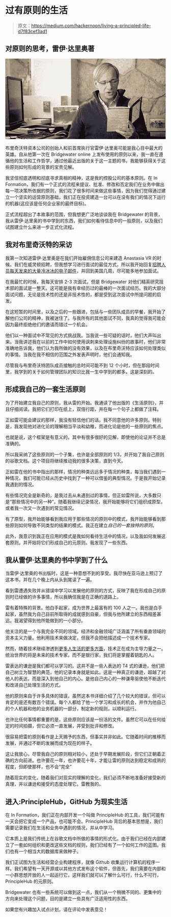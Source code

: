 # 过有原则的生活

> 原文：<https://medium.com/hackernoon/living-a-principled-life-d7f83cef3ad1>

## 对原则的思考，雷伊·达里奥著

![](img/d3397e4203c05ab9ec269c931bd6f007.png)

布里奇沃特资本公司的创始人和前首席执行官雷伊·达里奥可能是我心目中最大的英雄。自从他第一次在 Bridgewater online 上发布使用的原则以来，我一直在遵循他的生活和工作哲学，通过他最近出版的关于这一主题的书，我能够获得关于这些原则如何形成的背景的宝贵见解。

我坚信彻底透明和彻底寻求真相的精神，这是我的控股公司的基本原则。在 In Formation，我们有一个正式的流程来提议、批准、修改和否定我们在业务中做出每一项决策所依据的原则，我们花了很多时间来做这些事情，因为我们觉得通过建立一个坚实的运营原则基础，我们正在投资建造一台可以在没有我们的情况下运行的机器(这应该是任何企业家的最终目标)。

正式流程超出了本故事的范围，但我想更广泛地谈谈我在 Bridgewater 的背景，我从雷伊·达里奥的书中学到的东西，我们如何看待信息中的一般原则，以及我们试图建立什么来进一步正式化流程。

## 我对布里奇沃特的采访

我第一次知道雷伊·达里奥是在我们开始雇佣信息公司来建造 Anastasia VR 的时候。我们在威灵顿招聘，但我想学习进行面试的最佳方式，所以我开始回复[招聘人员每天发来的大量冷冰冰的电子邮件](/in-formation-holdings/stop-f-cking-emailing-me-b367ee3dfbcd)，并回到美国几周，尽可能多地参加面试。

在我最忙的时候，我每天安排 2-3 次面试，但是 Bridgewater 对他们精英研究技术部的面试是一整天。这可能是我有幸经历过的最棒的一次面试经历。我的大部分面试问题，无论是技术性的还是非技术性的，都是受到这次面试中所提问题的启发。

在这短暂的时间里，以及之后的一些跟进，包括与一些团队成员的早餐，我开始了解他们公司的精神，我被迷住了。与我所有的其他面试不同，我真的觉得我可能会因为最终拒绝他们的邀请而错过一个机会。

他们以一种面试中不常见的方式挑战我。当我说一些可疑的话时，他们大声叫出来。当我讲述我在以前的工作中如何使用讽刺来处理设施纠纷的故事时，他们非常准确地告诉我，他们认为我所做的没有效果，以及在布里奇沃特应该如何处理类似的事情。当我在我不相信的范围之外发表声明时，他们会通知我。

尽管我与布里奇沃特团队成员接触的总时间可能不到 12 个小时，但在那段时间里，我学到的关于如何管理团队的知识比我一生中学到的都多。这是深刻的。

## 形成我自己的一套生活原则

为了开始建立我自己的原则，我从雷的开始。我通读了他出版的《生活原则》，并且仔细阅读。我把它们打印在纸上，双倍行距，并在每一个句子上都做了注释。

正如雷可能会建议的那样，我没有轻信他们的话。我不同意他的许多原则。特别是，我发现他对进化论的理解相当平淡和幼稚，而进化论是他的一些原则的焦点。

也就是说，这个框架是有意义的，其中有很多很好的见解，即使他的论证并不总是准确的。

所以我采纳了这些原则的一个子集，也许是全部原则的 1/3，并开始了我自己原则的谷歌文档。这个项目将继续推动我的很多决策，直到今天。

正如雷在他的书中指出的那样，情况的种类远远多于情况的种类，每当我们遇到一种情况，我们可能已经从历史中找到了一种可以借鉴的典型情况。于是我开始记录我遇到的情况。

有些情况完全是新奇的，是我过去从未遇到过的事情，但正如雷所说，大多数只是“那些情况中的另一种”。随着我继续记录情况，我开始能够将它们组织成原型，或者我一次又一次遇到的常见情况。

有了原型，我开始能够看到我应用于那些情况的原则中的模式，我开始能够看到那些原则如何导致不同类型的结果的模式。我正在建立*自己的一套独特的原则*。

此外，我意识到我正在应用的模式是我如何看待生活中的情况，以及我如何发展这套原则，并开始将它们形成自己的元原则。我发现了一些东西。

## 我从雷伊·达里奥的书中学到了什么

当雷伊·达里奥的书出版时，这是一种意想不到的享受。我尽快在亚马逊上预订了这本书，并在几个晚上内从头到尾读了一遍。

看到雷遭遇失败并从错误中学习以发展他的原则的方式，反映了我在形成自己的原则时已经做的许多事情，所以我确信我是在正确的道路上。

雷有着特殊的背景。他白手起家，成为世界上最富有的 100 人之一。我也是白手起家，虽然我为自己目前所取得的成就感到自豪，但我与他所建立的东西相差甚远。我渴望得到他所能做到的一小部分。

他关注的是一个与我完全不同的领域。经济和金融领域广泛涵盖了所有垂直领域的资本主义力量。他利用技术来做决定，但我不会把他描述成一个技术专家。

然而，随着技术继续渗透到[更多人生活的更多方面](/in-formation-holdings/2018-startup-trends-hacking-the-attention-hackers-or-the-attention-arms-race-f08ec02ee1c3)，技术正在成为主导力量之一。统治世界的将是未来的技术专家，而不是银行家，我们将是掌握着钥匙的人。

雷表达的谦逊是我们都可以学习的。这并不是一些人表达的 T4 式的谦逊，他们把自己树立为智慧的典范，他的记录本身就是如此。这是一种真正的谦逊，超越了对他人的表达，而是深入到他自己的内心。是他自己内心的一种谦卑驱使他不断迭代和改进自己处理生活的方式。

他的原则来自于许多具体的错误，虽然这本书详细介绍了几个较大的错误，但可以肯定的是还有数百个错误。每个人都给了他一个学习和成长的机会，并作为他自己的个人机器和他的业务机器的一部分，制定新的规则，以顺利运行。

也许比任何事情都重要的是，这些原则应该是一份活的文件。虽然它可以在任何给定的时间拍摄，但它必须一直发展，并受到批评和修改。

很容易把雷的原则看作是上天赐予的东西，但事实并非如此。它随着时间的推移而发展，并通过不断的发展而成为现在的样子。

这让我放心，尽管我自己的原则相对较小，还处于早期发展阶段，但它们正朝着正确的方向前进。也许要花一年，也许要花十年，才能让雷的原则达到稳定和成熟的程度，但即使那样，也不会“完全”

随着现实的变化，随着我们对现实的理解的变化，我们必须不断地准备好接受新的真理，并以谦逊和接受的态度处理它。雷教我的。

## 进入:PrincipleHub，GitHub 为现实生活

在 In Formation，我们正在内部开发一个叫做 PrincipleHub 的工具，我们可能有一天会把它变成一个产品，也可能不会。PrincipleHub 背后的基本思想是，我们需要记录我们在生活和业务中遇到的情况，并从中学习。

它本质上是我们传统上在谷歌文档中所做的事情的形式化。由于我们已经在内部建立了一套如何组织和更改这些文档的规则，我们已经有了一个如何工作的蓝图。我们也有一个相当大的数据库来做种子。

我们正试图为生活和经营企业构建程序，就像 Github 收集运行计算机的程序一样。我们希望有一天开源或以其他方式发布这个软件，但首先，我们需要在内部和一小群思想开放的人一起运行它，这样我们就可以了解什么可行，什么不可行，PrincipleHub 的元原则。

Bridgewater 也有一些系统可以做到这一点，我们从一个稍微不同的、更集中的方向来处理这个问题，目的是建立一些具有广泛适用性的东西。

如果您有兴趣加入试点计划，请在评论中发表意见！